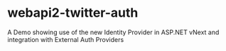 webapi2-twitter-auth
====================

A Demo showing use of the new Identity Provider in ASP.NET vNext and integration with External Auth Providers
